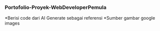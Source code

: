 ### Portofolio-Proyek-WebDeveloperPemula ###


*Berisi code dari AI Generate sebagai referensi
*Sumber gambar google images
